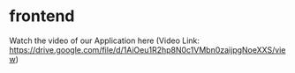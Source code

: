 # frontend

Watch the video of our Application here
(Video Link:
https://drive.google.com/file/d/1AiOeu1R2hp8N0c1VMbn0zaijpgNoeXXS/view)

